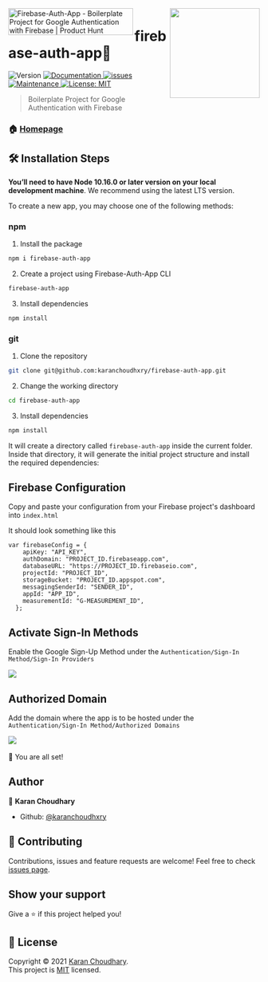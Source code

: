 <img align="right" width="180" src="https://img.icons8.com/color/452/firebase.png" />
<a href="https://www.producthunt.com/posts/firebase-auth-app?utm_source=badge-featured&utm_medium=badge&utm_souce=badge-firebase-auth-app" target="_blank"><img src="https://api.producthunt.com/widgets/embed-image/v1/featured.svg?post_id=306740&theme=light" alt="Firebase-Auth-App - Boilerplate Project for Google Authentication with Firebase | Product Hunt" style="width: 250px; height: 54px;" width="250" height="54" align="left"/></a>
<h1>firebase-auth-app🚀</h1>
<p>
  <img alt="Version" src="https://img.shields.io/badge/version-1.0.0-blue.svg?cacheSeconds=2592000" />
  <a href="https://github.com/itskaranchoudhary/firebase-auth-app#readme" target="_blank">
  <img alt="Documentation" src="https://img.shields.io/badge/documentation-yes-brightgreen.svg" />
  </a>
  <a href="https://GitHub.com/itskaranchoudhary/firebase-auth-app/issues/">
  <img alt="issues "src="https://img.shields.io/github/issues/itskaranchoudhary/firebase-auth-app">
  </a>
  <a href="https://github.com/itskaranchoudhary/firebase-auth-app/graphs/commit-activity" target="_blank">
    <img alt="Maintenance" src="https://img.shields.io/badge/Maintained%3F-yes-green.svg" />
  </a>
  <a href="https://github.com/itskaranchoudhary/firebase-auth-app/blob/master/LICENSE">
    <img alt="License: MIT" src="https://img.shields.io/badge/license-MIT-yellow.svg" target="_blank" />
  </a>
</p>

> Boilerplate Project for Google Authentication with Firebase

### 🏠 [Homepage](https://github.com/karanchoudhxry/firebase-auth-app#readme)
## 🛠️ Installation Steps

**You’ll need to have Node 10.16.0 or later version on your local development machine**. We recommend using the latest LTS version.

To create a new app, you may choose one of the following methods:

### npm
1. Install the package

```sh
npm i firebase-auth-app
```
2. Create a project using Firebase-Auth-App CLI

```sh
firebase-auth-app
```
3. Install dependencies

```sh
npm install
```

### git
1. Clone the repository

```bash
git clone git@github.com:karanchoudhxry/firebase-auth-app.git
```

2. Change the working directory

```bash
cd firebase-auth-app
```

3. Install dependencies

```bash
npm install
```

It will create a directory called `firebase-auth-app` inside the current folder.<br>
Inside that directory, it will generate the initial project structure and install the required dependencies:

## Firebase Configuration
Copy and paste your configuration from your Firebase project's dashboard into `index.html`

It should look something like this
```
var firebaseConfig = {
    apiKey: "API_KEY",
    authDomain: "PROJECT_ID.firebaseapp.com",
    databaseURL: "https://PROJECT_ID.firebaseio.com",
    projectId: "PROJECT_ID",
    storageBucket: "PROJECT_ID.appspot.com",
    messagingSenderId: "SENDER_ID",
    appId: "APP_ID",
    measurementId: "G-MEASUREMENT_ID",
  };
  ```
## Activate Sign-In Methods

Enable the Google Sign-Up Method under the `Authentication/Sign-In Method/Sign-In Providers`

<img src="https://firebasestorage.googleapis.com/v0/b/url-creator-2ee08.appspot.com/o/Screenshot%20(128).png?alt=media&token=c004aaad-3a8f-4f17-b725-fb86a58b6787">

## Authorized Domain
Add the domain where the app is to be hosted under the `Authentication/Sign-In Method/Authorized Domains`

<img src="https://firebasestorage.googleapis.com/v0/b/url-creator-2ee08.appspot.com/o/Screenshot%20(129).png?alt=media&token=31bb0f30-8955-47a4-9299-367a70cbd351"><br><br>
🌟 You are all set!

## Author

👤 **Karan Choudhary**

* Github: [@karanchoudhxry](https://github.com/karanchoudhxry)

## 🤝 Contributing

Contributions, issues and feature requests are welcome! Feel free to check [issues page](https://github.com/karanchoudhxry/firebase-auth-app/issues).

## Show your support

Give a ⭐️ if this project helped you!
<!-- 
Many Thanks to all the `Stargazers`!<br/>
[![Stargazers repo roster for @xKaran/firebase-auth-template](https://reporoster.com/stars/itskaranchoudhary/firebase-auth-app)](https://github.com/itskaranchoudhary/firebase-auth-app/stargazers)
 -->
## 📝 License

Copyright © 2021 [Karan Choudhary](https://github.com/karanchoudhxry).<br />
This project is [MIT](https://github.com/itskaranchoudhary/firebase-auth-app/blob/master/LICENSE) licensed.
